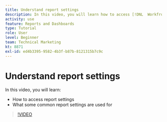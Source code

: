 ```yaml
---
title: Understand report settings
description: In this video, you will learn how to access [!DNL  Workfront] report settings and what some common report settings are used for.
activity: use
feature: Reports and Dashboards
type: Tutorial
role: User
level: Beginner
team: Technical Marketing
kt: 8871
exl-id: ed4b3395-9582-4b3f-b87b-8121315b7c9c
---
```

# Understand report settings

In this video, you will learn:

* How to access report settings
* What some common report settings are used for

>[!VIDEO](https://video.tv.adobe.com/v/335159/?quality=12)
